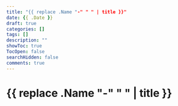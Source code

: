 ```yaml
---
title: "{{ replace .Name "-" " " | title }}"
date: {{ .Date }}
draft: true
categories: []
tags: []
description: ""
showToc: true
TocOpen: false
searchHidden: false
comments: true
---
```


# {{ replace .Name "-" " " | title }}
